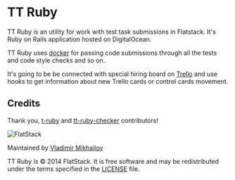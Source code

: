 TT Ruby
===================

TT Ruby is an utility for work with test task submissions in Flatstack.
It's Ruby on Rails application hosted on DigitalOcean.

TT Ruby uses [docker](https://www.docker.io/) for passing code submissions
through all the tests and code style checks and so on.

It's going to be be connected with special hiring board on [Trello](https://trello.com/)
and use hooks to get information about new Trello cards or control cards movement.

## Credits

Thank you, [t-ruby](https://github.com/fs/tt-ruby/contributors) and [tt-ruby-checker](https://github.com/fs/tt-ruby-checker/contributors) contributors!

![FlatStack](http://www.flatstack.com/assets/images/logo.png)

Maintained by [Vladimir Mikhailov](https://github.com/VladimirMikhailov)

TT Ruby is © 2014 FlatStack. It is free software and may be
redistributed under the terms specified in the [LICENSE](LICENSE) file.
